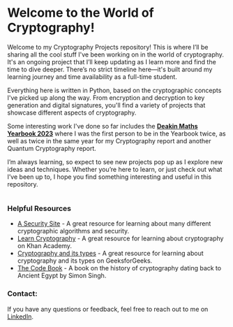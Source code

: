 # Welcome to the World of Cryptography!


Welcome to my Cryptography Projects repository! This is where I’ll be sharing all the cool stuff I've been working on in the world of cryptography. It's an ongoing project that I’ll keep updating as I learn more and find the time to dive deeper. There’s no strict timeline here—it's built around my learning journey and time availability as a full-time student.

Everything here is written in Python, based on the cryptographic concepts I've picked up along the way. From encryption and decryption to key generation and digital signatures, you'll find a variety of projects that showcase different aspects of cryptography.

Some interesting work I've done so far includes the **[Deakin Maths Yearbook 2023](https://nla.gov.au/nla.obj-3336557334/view)** where I was the first person to be in the Yearbook twice, as well as twice in the same year for my Cryptography report and another Quantum Cryptography report.

I’m always learning, so expect to see new projects pop up as I explore new ideas and techniques. Whether you’re here to learn, or just check out what I’ve been up to, I hope you find something interesting and useful in this repository.

```{tableofcontents}
```


### Helpful Resources
- [A Security Site](https://asecuritysite.com/) - A great resource for learning about many different cryptographic algorithms and security.
- [Learn Cryptography](https://www.khanacademy.org/computing/computer-science/cryptography) - A great resource for learning about cryptography on Khan Academy.
- [Cryptography and its types](https://www.geeksforgeeks.org/cryptography-and-its-types/) - A great resource for learning about cryptography and its types on GeeksforGeeks.
- [The Code Book](https://www.amazon.com.au/gp/product/0385495323/) - A book on the history of cryptography dating back to Ancient Egypt by Simon Singh.

### Contact:

If you have any questions or feedback, feel free to reach out to me on [LinkedIn](https://www.linkedin.com/in/brianna-laird/).
